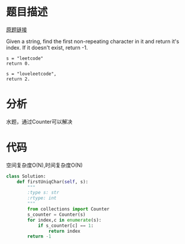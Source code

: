 
# 题目描述
[原题链接](https://leetcode.com/problems/first-unique-character-in-a-string/)

Given a string, find the first non-repeating character in it and return it's index. If it doesn't exist, return -1.

```
s = "leetcode"
return 0.

s = "loveleetcode",
return 2.
```

<!--more-->

# 分析
水题，通过Counter可以解决

# 代码
空间复杂度O(N),时间复杂度O(N)
```Python
class Solution:
    def firstUniqChar(self, s):
        """
        :type s: str
        :rtype: int
        """
        from collections import Counter
        s_counter = Counter(s)
        for index,c in enumerate(s):
            if s_counter[c] == 1:
                return index
        return -1
        
```
            